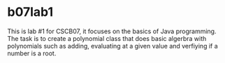 # b07lab1
This is lab #1 for CSCB07, it focuses on the basics of Java programming. The task is to create a polynomial class that does basic algerbra with polynomials such as adding, evaluating at a given value and verfiying if a number is a root.
